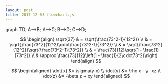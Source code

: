 ```yaml
---
layout: post
title: 2017-12-03-flowchart.js
---
```


<div class="mermaid">
graph TD;
    A-->B;
    A-->C;
    B-->D;
    C-->D;
</div>


$$
\begin{align}
\sqrt{37} & = \sqrt{\frac{73^2-1}{12^2}} \\
 & = \sqrt{\frac{73^2}{12^2}\cdot\frac{73^2-1}{73^2}} \\ 
 & = \sqrt{\frac{73^2}{12^2}}\sqrt{\frac{73^2-1}{73^2}} \\
 & = \frac{73}{12}\sqrt{1 - \frac{1}{73^2}} \\ 
 & \approx \frac{73}{12}\left(1 - \frac{1}{2\cdot73^2}\right)
\end{align}
$$

$$
\begin{aligned}
\dot{x} &= \sigma(y-x) \\
\dot{y} &= \rho x - y -xz \\
\dot{z} &= -\beta z + xy
\end{aligned}
$$
